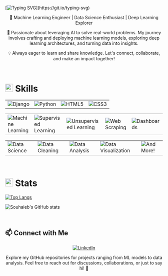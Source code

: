 [![Typing SVG](https://readme-typing-svg.demolab.com/?lines=Hello++World!+I'm+Saidi+Souhaieb.;Welcome+To+My+Profile.;Machine+Learning+Engineer.;Data+Scientist.)](https://git.io/typing-svg)

<p align="center">
  🚀 Machine Learning Engineer | Data Science Enthusiast | Deep Learning Explorer
</p>

<p align="center">
  🔧 Passionate about leveraging AI to solve real-world problems. My journey involves crafting and deploying machine learning models, exploring deep learning architectures, and turning data into insights.
</p>

<p align="center">
  💡 Always eager to learn and share knowledge. Let's connect, collaborate, and make an impact together!
</p>
<br>

<h1>
  <img src="https://media2.giphy.com/media/QssGEmpkyEOhBCb7e1/giphy.gif?cid=ecf05e47a0n3gi1bfqntqmob8g9aid1oyj2wr3ds3mg700bl&rid=giphy.gif" width="25">
  <b> Skills</b>  
</h1>

<table align="center">
  <tr>
    <td><img src="https://img.shields.io/badge/Django-092E20?style=for-the-badge&logo=django&logoColor=white" alt="Django"></td>
    <td><img src="https://img.shields.io/badge/Python%20-%2314354C.svg?style=for-the-badge&logo=python&logoColor=white" alt="Python"></td>
    <td><img src="https://img.shields.io/badge/HTML5%20-%23E34F26.svg?style=for-the-badge&logo=html5&logoColor=white" alt="HTML5"></td>
    <td><img src="https://img.shields.io/badge/CSS3%20-%231572B6.svg?style=for-the-badge&logo=css3&logoColor=white" alt="CSS3"></td>
  </tr>
</table>

<table align="center">
  <tr>
    <td><img src="https://img.shields.io/badge/Machine%20Learning-brightgreen?style=for-the-badge" alt="Machine Learning"></td>
    <td><img src="https://img.shields.io/badge/ML-Supervized%20Learning-brightgreen?style=for-the-badge" alt="Supervised Learning"></td>
    <td><img src="https://img.shields.io/badge/ML-Unsupervized%20Learning-brightgreen?style=for-the-badge" alt="Unsupervised Learning"></td>
    <td><img src="https://img.shields.io/badge/Web%20Scraping-red?style=for-the-badge" alt="Web Scraping"></td>
    <td><img src="https://img.shields.io/badge/Dashboards-red?style=for-the-badge" alt="Dashboards"></td>
  </tr>
</table>

<table align="center">
  <tr>
    <td><img src="https://img.shields.io/badge/Data%20Science-blue?style=for-the-badge" alt="Data Science"></td>
    <td><img src="https://img.shields.io/badge/DS-Data%20Cleaning-blue?style=for-the-badge" alt="Data Cleaning"></td>
    <td><img src="https://img.shields.io/badge/DS-Data%20Analysis-blue?style=for-the-badge" alt="Data Analysis"></td>
    <td><img src="https://img.shields.io/badge/DS-Data%20Visualization-blue?style=for-the-badge" alt="Data Visualization"></td>
    <td><img src="https://img.shields.io/badge/And%20More!-yellow?style=for-the-badge" alt="And More!"></td>
  </tr>
</table>
<br>

<h1>
  <img src="https://media.giphy.com/media/iY8CRBdQXODJSCERIr/giphy.gif" width="25">
  <b> Stats</b>  
</h1>
<p align="center">
  
[![Top Langs](https://github-readme-stats.vercel.app/api/top-langs/?username=SaidiSouhaieb&layout=donut-vertical)](https://github.com/SaidiSouhaieb/github-readme-stats)
<br>

![Souhaieb's GitHub stats](https://github-readme-stats.vercel.app/api?username=SaidiSouhaieb&show_icons=true&theme=dracula)

</p>
    
<br>

<h2> 📫 Connect with Me </h2>

<p align="center">
  <a href="https://www.linkedin.com/in/saidi-souhaieb-4632702a8/">
    <img src="https://img.shields.io/badge/LinkedIn-0077B5?style=for-the-badge&logo=linkedin&logoColor=white" alt="LinkedIn">
  </a>
</p>



<p align="center">
  Explore my GitHub repositories for projects ranging from ML models to data analysis. Feel free to reach out for discussions, collaborations, or just to say hi! 🌟
</p>

</body>
</html>

